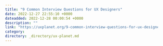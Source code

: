 ```yaml
---
title: "9 Common Interview Questions for UX Designers"
date: 2022-12-27 22:55:10 +0000
dateadded: 2022-12-28 00:00:54 +0000
description: ""
link: "https://uxplanet.org/9-common-interview-questions-for-ux-designers-45cb1fc8caa5?source=rss----819cc2aaeee0---4"
category:
directory: _directory/ux-planet.md
---
```

